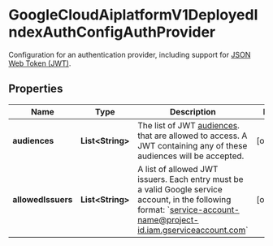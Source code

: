 

# GoogleCloudAiplatformV1DeployedIndexAuthConfigAuthProvider

Configuration for an authentication provider, including support for [JSON Web Token (JWT)](https://tools.ietf.org/html/draft-ietf-oauth-json-web-token-32).

## Properties

| Name | Type | Description | Notes |
|------------ | ------------- | ------------- | -------------|
|**audiences** | **List&lt;String&gt;** | The list of JWT [audiences](https://tools.ietf.org/html/draft-ietf-oauth-json-web-token-32#section-4.1.3). that are allowed to access. A JWT containing any of these audiences will be accepted. |  [optional] |
|**allowedIssuers** | **List&lt;String&gt;** | A list of allowed JWT issuers. Each entry must be a valid Google service account, in the following format: &#x60;service-account-name@project-id.iam.gserviceaccount.com&#x60; |  [optional] |



